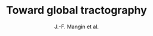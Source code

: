 ---
author: J.-F. Mangin et al.
title: Toward global tractography
journal: NeuroImage
year: 2013
type: article
doi: 10.1016/j.neuroimage.2013.04.009
team: yes
---